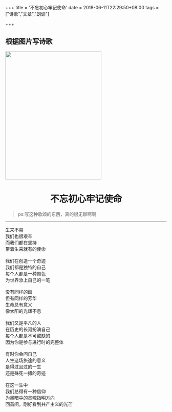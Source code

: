 +++
title = '不忘初心牢记使命'
date =  2018-06-11T22:29:50+08:00
tags = ["诗歌","文章","朗诵"]
 
+++
<!--more-->
## 根据图片写诗歌

<!-- ![不忘初心,牢记使命](../../../../assets/image/20180611221751.jpg) -->
<img src="/imgs/2024-before/20180611221751.jpg" width = "300" height = "400"/>

# <center>不忘初心牢记使命</center>

> ps:写这种歌颂的东西，真的很无聊啊啊

---

生来不易</br>
我们也很艰辛</br>
而我们都在坚持</br>
带着生来就有的使命</br>
</br>
我们在创造一个奇迹</br>
我们都是独特的自己</br>
每个人都是一种颜色</br>
为世界添上自己的一笔</br>
</br>
没有同样的画</br>
但有同样的芳华</br>
生命总有意义</br>
像太阳的光辉不息</br>
</br>
我们又是平凡的人</br>
在历史的长河扮演自己</br>
每个人都是不可或缺的</br>
因为你是参与进行时的完整体</br>
</br>
有时你会问自己</br>
人生这场旅途的意义</br>
是得过且过的一生</br>
还是殊死一搏的奇迹</br>
</br>
在这一生中</br>
我们总得有一种信仰</br>
为黑暗中的灵魂指明方向</br>
回首间，刚好看到共产主义的光芒</br>
</br>
